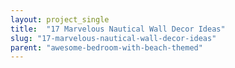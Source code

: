 ```yaml
---
layout: project_single
title:  "17 Marvelous Nautical Wall Decor Ideas"
slug: "17-marvelous-nautical-wall-decor-ideas"
parent: "awesome-bedroom-with-beach-themed"
---
```

 